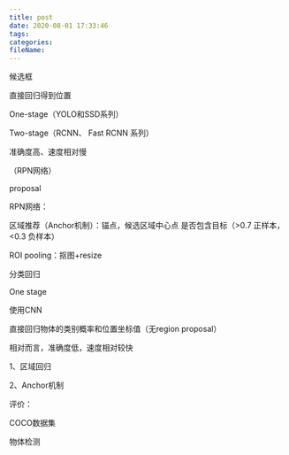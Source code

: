 ```yaml
---
title: post
date: 2020-08-01 17:33:46
tags:
categories:
fileName:
---
```


 

候选框

直接回归得到位置



One-stage（YOLO和SSD系列）





Two-stage（RCNN、 Fast RCNN 系列）

准确度高、速度相对慢

（RPN网络）





proposal





RPN网络：

区域推荐（Anchor机制）：锚点，候选区域中心点  是否包含目标（>0.7 正样本， <0.3 负样本）

ROI pooling：抠图+resize

分类回归





One stage

使用CNN

直接回归物体的类别概率和位置坐标值（无region proposal）

相对而言，准确度低，速度相对较快



1、区域回归

2、Anchor机制





评价：





COCO数据集

物体检测